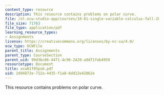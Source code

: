 ```yaml
---
content_type: resource
description: This resource contains problems on polar curve.
file: /ol-ocw-studio-app/courses/18-01-single-variable-calculus-fall-2005/2d94872e712a4435f1a86dd12e42862e_ocw01f05ps6.pdf
file_size: 71763
file_type: application/pdf
learning_resource_types:
- Assignments
license: https://creativecommons.org/licenses/by-nc-sa/4.0/
ocw_type: OCWFile
parent_title: Assignments
parent_type: CourseSection
parent_uid: 99d3bc66-4471-4c96-2420-a9df1feb4959
resourcetype: Document
title: ocw01f05ps6.pdf
uid: 2d94872e-712a-4435-f1a8-6dd12e42862e
---
```

This resource contains problems on polar curve.
